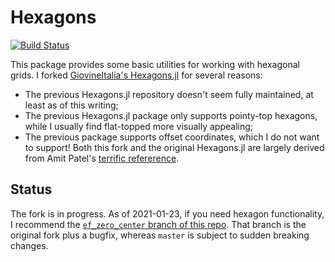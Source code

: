 
# Hexagons

[![Build Status](https://github.com/evanfields/Hexagons.jl/workflows/CI/badge.svg)](https://github.com/evanfields/Hexagons.jl/actions?query=workflow%3ACI+branch%3Amaster)


This package provides some basic utilities for working with hexagonal grids.
I forked [GiovineItalia's Hexagons.jl](https://github.com/GiovineItalia/Hexagons.jl) for several reasons:
* The previous Hexagons.jl repository doesn't seem fully maintained, at least as of this writing;
* The previous Hexagons.jl package only supports pointy-top hexagons, while I usually find flat-topped more visually appealing;
* The previous package supports offset coordinates, which I do not want to support!
Both this fork and the original Hexagons.jl are largely derived from Amit Patel's [terrific
refererence](http://www.redblobgames.com/grids/hexagons/).

## Status

The fork is in progress. As of 2021-01-23, if you need hexagon functionality,
I recommend the [`ef_zero_center` branch of this repo](https://github.com/evanfields/Hexagons.jl/tree/ef_zero_center).
That branch is the original fork plus a bugfix, whereas `master` is subject to sudden breaking changes.

